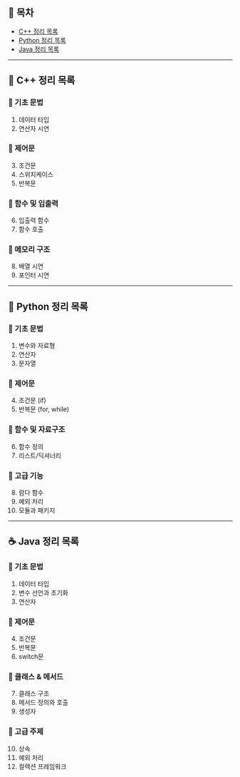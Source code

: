 ## 📑 목차
- [C++ 정리 목록](#c-정리-목록)
- [Python 정리 목록](#python-정리-목록)
- [Java 정리 목록](#java-정리-목록)





---





## 🧠 C++ 정리 목록

### 🔸 기초 문법
1. 데이터 타입  
2. 연산자 시연  

### 🔹 제어문
3. 조건문  
4. 스위치케이스  
5. 반복문  

### 🔸 함수 및 입출력
6. 입출력 함수  
7. 함수 호출  

### 🔹 메모리 구조
8. 배열 시연  
9. 포인터 시연  

---

## 🐍 Python 정리 목록

### 🔸 기초 문법
1. 변수와 자료형  
2. 연산자  
3. 문자열  

### 🔹 제어문
4. 조건문 (if)  
5. 반복문 (for, while)  

### 🔸 함수 및 자료구조
6. 함수 정의  
7. 리스트/딕셔너리  

### 🔹 고급 기능
8. 람다 함수  
9. 예외 처리  
10. 모듈과 패키지  

---

## ☕ Java 정리 목록

### 🔸 기초 문법
1. 데이터 타입  
2. 변수 선언과 초기화  
3. 연산자  

### 🔹 제어문
4. 조건문  
5. 반복문  
6. switch문  

### 🔸 클래스 & 메서드
7. 클래스 구조  
8. 메서드 정의와 호출  
9. 생성자  

### 🔹 고급 주제
10. 상속  
11. 예외 처리  
12. 컬렉션 프레임워크  
